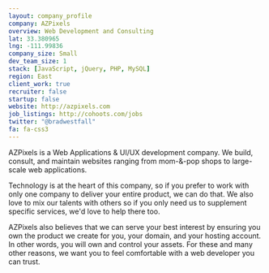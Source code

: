 ```yaml
---
layout: company_profile
company: AZPixels
overview: Web Development and Consulting
lat: 33.380965
lng: -111.99836
company_size: Small
dev_team_size: 1
stack: [JavaScript, jQuery, PHP, MySQL]
region: East
client_work: true
recruiter: false
startup: false
website: http://azpixels.com
job_listings: http://cohoots.com/jobs
twitter: "@bradwestfall"
fa: fa-css3
---
```


AZPixels is a Web Applications & UI/UX development company. We build, consult, and maintain websites ranging from mom-&-pop shops to large-scale web applications.

Technology is at the heart of this company, so if you prefer to work with only one company to deliver your entire product, we can do that. We also love to mix our talents with others so if you only need us to supplement specific services, we'd love to help there too.

AZPixels also believes that we can serve your best interest by ensuring you own the product we create for you, your domain, and your hosting account. In other words, you will own and control your assets. For these and many other reasons, we want you to feel comfortable with a web developer you can trust.